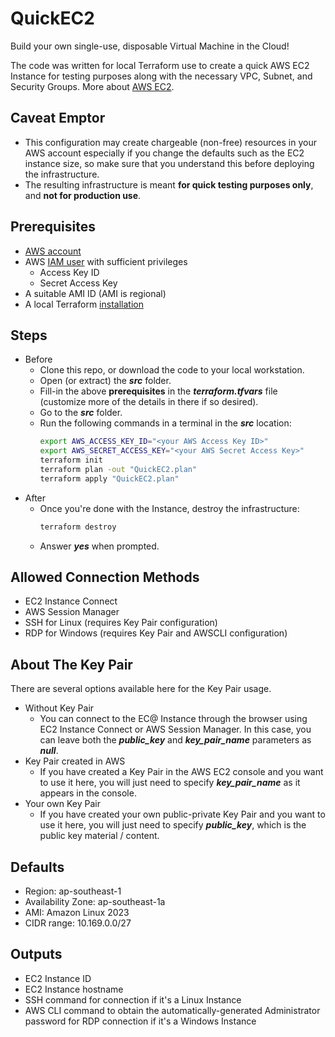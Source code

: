 # QuickEC2

Build your own single-use, disposable Virtual Machine in the Cloud!  

The code was written for local Terraform use to create a quick AWS EC2 Instance for testing purposes along with the necessary VPC, Subnet, and Security Groups. More about [AWS EC2](https://docs.aws.amazon.com/ec2/).

## Caveat Emptor

- This configuration may create chargeable (non-free) resources in your AWS account especially if you change the defaults such as the EC2 instance size, so make sure that you understand this before deploying the infrastructure.
- The resulting infrastructure is meant **for quick testing purposes only**, and **not for production use**.

## Prerequisites

- [AWS account](https://aws.amazon.com/)
- AWS [IAM user](https://us-east-1.console.aws.amazon.com/iamv2/) with sufficient privileges
    - Access Key ID
    - Secret Access Key
- A suitable AMI ID (AMI is regional)
- A local Terraform [installation](https://developer.hashicorp.com/terraform/tutorials/aws-get-started/install-cli)

## Steps

- Before
    - Clone this repo, or download the code to your local workstation.
    - Open (or extract) the ***src*** folder.
    - Fill-in the above **prerequisites** in the ***terraform.tfvars*** file (customize more of the details in there if so desired).
    - Go to the ***src*** folder.
    - Run the following commands in a terminal in the ***src*** location:
        ```bash
        export AWS_ACCESS_KEY_ID="<your AWS Access Key ID>"
        export AWS_SECRET_ACCESS_KEY="<your AWS Secret Access Key>"
        terraform init
        terraform plan -out "QuickEC2.plan"
        terraform apply "QuickEC2.plan"
        ```
- After
    - Once you're done with the Instance, destroy the infrastructure:
        ```bash
        terraform destroy
        ```
    - Answer ***yes*** when prompted.

## Allowed Connection Methods

- EC2 Instance Connect
- AWS Session Manager
- SSH for Linux (requires Key Pair configuration)
- RDP for Windows (requires Key Pair and AWSCLI configuration)

## About The Key Pair

There are several options available here for the Key Pair usage.

- Without Key Pair
    - You can connect to the EC@ Instance through the browser using EC2 Instance Connect or AWS Session Manager. In this case, you can leave both the ***public_key*** and ***key_pair_name*** parameters as ***null***.
- Key Pair created in AWS
    - If you have created a Key Pair in the AWS EC2 console and you want to use it here, you will just need to specify ***key_pair_name*** as it appears in the console.
- Your own Key Pair
    - If you have created your own public-private Key Pair and you want to use it here, you will just need to specify ***public_key***, which is the public key material / content.

## Defaults

- Region: ap-southeast-1
- Availability Zone: ap-southeast-1a
- AMI: Amazon Linux 2023
- CIDR range: 10.169.0.0/27

## Outputs

- EC2 Instance ID
- EC2 Instance hostname
- SSH command for connection if it's a Linux Instance
- AWS CLI command to obtain the automatically-generated Administrator password for RDP connection if it's a Windows Instance
